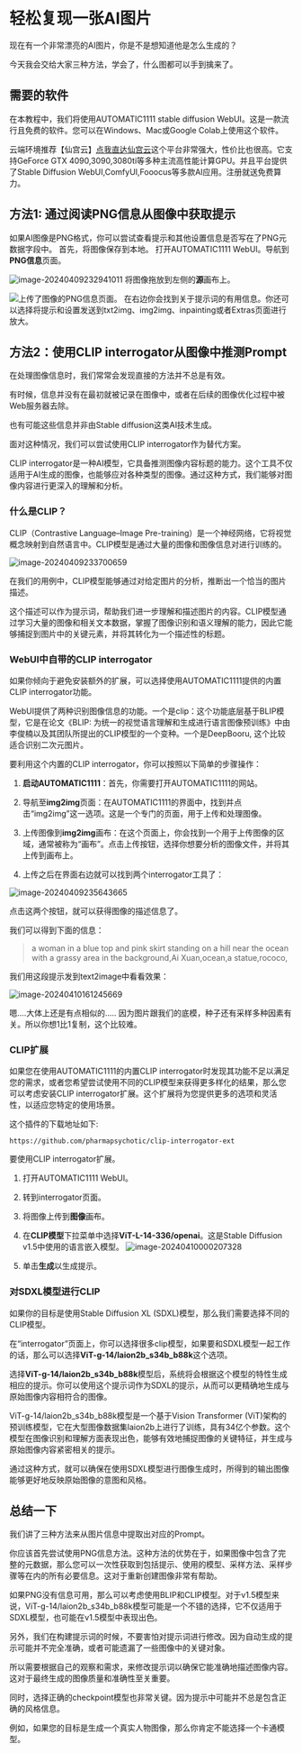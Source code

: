 # 轻松复现一张AI图片

现在有一个非常漂亮的AI图片，你是不是想知道他是怎么生成的？
    
今天我会交给大家三种方法，学会了，什么图都可以手到擒来了。

## 需要的软件
在本教程中，我们将使用AUTOMATIC1111 stable diffusion WebUI。这是一款流行且免费的软件。您可以在Windows、Mac或Google Colab上使用这个软件。

云端环境推荐【仙宫云】[点我直达仙宫云](https://www.xiangongyun.com/register/ARS7ZN)这个平台非常强大，性价比也很高。它支持GeForce GTX 4090,3090,3080ti等多种主流高性能计算GPU。并且平台提供了Stable Diffusion WebUI,ComfyUI,Fooocus等多款AI应用。注册就送免费算力。

## 方法1: 通过阅读PNG信息从图像中获取提示
如果AI图像是PNG格式，你可以尝试查看提示和其他设置信息是否写在了PNG元数据字段中。
首先，将图像保存到本地。
打开AUTOMATIC1111 WebUI。导航到**PNG信息**页面。

![image-20240409232941011](https://flydean-1301049335.cos.ap-guangzhou.myqcloud.com/img/202404092329271.png)
将图像拖放到左侧的**源**画布上。

![上传了图像的PNG信息页面。](https://flydean-1301049335.cos.ap-guangzhou.myqcloud.com/img/202404092330523.png)
在右边你会找到关于提示词的有用信息。你还可以选择将提示和设置发送到txt2img、img2img、inpainting或者Extras页面进行放大。

## 方法2：使用CLIP interrogator从图像中推测Prompt
在处理图像信息时，我们常常会发现直接的方法并不总是有效。



有时候，信息并没有在最初就被记录在图像中，或者在后续的图像优化过程中被Web服务器去除。



也有可能这些信息并非由Stable diffusion这类AI技术生成。 



面对这种情况，我们可以尝试使用CLIP interrogator作为替代方案。



CLIP interrogator是一种AI模型，它具备推测图像内容标题的能力。这个工具不仅适用于AI生成的图像，也能够应对各种类型的图像。通过这种方式，我们能够对图像内容进行更深入的理解和分析。

### 什么是CLIP？
CLIP（Contrastive Language–Image Pre-training）是一个神经网络，它将视觉概念映射到自然语言中。CLIP模型是通过大量的图像和图像信息对进行训练的。

![image-20240409233700659](https://flydean-1301049335.cos.ap-guangzhou.myqcloud.com/img/202404092337051.png)


在我们的用例中，CLIP模型能够通过对给定图片的分析，推断出一个恰当的图片描述。



这个描述可以作为提示词，帮助我们进一步理解和描述图片的内容。CLIP模型通过学习大量的图像和相关文本数据，掌握了图像识别和语义理解的能力，因此它能够捕捉到图片中的关键元素，并将其转化为一个描述性的标题。

### WebUI中自带的CLIP interrogator
如果你倾向于避免安装额外的扩展，可以选择使用AUTOMATIC1111提供的内置CLIP interrogator功能。

WebUI提供了两种识别图像信息的功能。一个是clip：这个功能底层基于BLIP模型，它是在论文《BLIP: 为统一的视觉语言理解和生成进行语言图像预训练》中由李俊楠以及其团队所提出的CLIP模型的一个变种。一个是DeepBooru, 这个比较适合识别二次元图片。



要利用这个内置的CLIP interrogator，你可以按照以下简单的步骤操作：

1. **启动AUTOMATIC1111**：首先，你需要打开AUTOMATIC1111的网站。
2. 导航至**img2img**页面：在AUTOMATIC1111的界面中，找到并点击“img2img”这一选项。这是一个专门的页面，用于上传和处理图像。
3. 上传图像到**img2img**画布：在这个页面上，你会找到一个用于上传图像的区域，通常被称为“画布”。点击上传按钮，选择你想要分析的图像文件，并将其上传到画布上。

4. 上传之后在界面右边就可以找到两个interrogator工具了：

![image-20240409235643665](https://flydean-1301049335.cos.ap-guangzhou.myqcloud.com/img/202404092356851.png)



点击这两个按钮，就可以获得图像的描述信息了。



我们可以得到下面的信息：

> a woman in a blue top and pink skirt standing on a hill near the ocean with a grassy area in the background,Ai Xuan,ocean,a statue,rococo,

我们用这段提示发到text2image中看看效果：



![image-20240410161245669](https://flydean-1301049335.cos.ap-guangzhou.myqcloud.com/img/202404101612136.png)



嗯....大体上还是有点相似的..... 因为图片跟我们的底模，种子还有采样多种因素有关。所以你想1比1复制，这个比较难。



### CLIP扩展
如果您在使用AUTOMATIC1111的内置CLIP interrogator时发现其功能不足以满足您的需求，或者您希望尝试使用不同的CLIP模型来获得更多样化的结果，那么您可以考虑安装CLIP interrogator扩展。这个扩展将为您提供更多的选项和灵活性，以适应您特定的使用场景。



这个插件的下载地址如下:

`https://github.com/pharmapsychotic/clip-interrogator-ext`



要使用CLIP interrogator扩展。

1. 打开AUTOMATIC1111 WebUI。

2. 转到interrogator页面。
3. 将图像上传到**图像**画布。
4. 在**CLIP模型**下拉菜单中选择**ViT-L-14-336/openai**。这是Stable Diffusion v1.5中使用的语言嵌入模型。
![image-20240410000207328](https://flydean-1301049335.cos.ap-guangzhou.myqcloud.com/img/202404100002844.png)
5. 单击**生成**以生成提示。
### 对SDXL模型进行CLIP
如果你的目标是使用Stable Diffusion XL (SDXL)模型，那么我们需要选择不同的CLIP模型。



在“interrogator”页面上，你可以选择很多clip模型，如果要和SDXL模型一起工作的话，那么可以选择**ViT-g-14/laion2b_s34b_b88k**这个选项。



选择**ViT-g-14/laion2b_s34b_b88k**模型后，系统将会根据这个模型的特性生成相应的提示。你可以使用这个提示词作为SDXL的提示，从而可以更精确地生成与原始图像内容相符合的图像。



ViT-g-14/laion2b_s34b_b88k模型是一个基于Vision Transformer (ViT)架构的预训练模型，它在大型图像数据集laion2b上进行了训练，具有34亿个参数。这个模型在图像识别和理解方面表现出色，能够有效地捕捉图像的关键特征，并生成与原始图像内容紧密相关的提示。



通过这种方式，就可以确保在使用SDXL模型进行图像生成时，所得到的输出图像能够更好地反映原始图像的意图和风格。

## 总结一下
我们讲了三种方法来从图片信息中提取出对应的Prompt。



你应该首先尝试使用PNG信息方法。这种方法的优势在于，如果图像中包含了完整的元数据，那么您可以一次性获取到包括提示、使用的模型、采样方法、采样步骤等在内的所有必要信息。这对于重新创建图像非常有帮助。



如果PNG没有信息可用，那么可以考虑使用BLIP和CLIP模型。对于v1.5模型来说，ViT-g-14/laion2b_s34b_b88k模型可能是一个不错的选择，它不仅适用于SDXL模型，也可能在v1.5模型中表现出色。



另外，我们在构建提示词的时候，不要害怕对提示词进行修改。因为自动生成的提示可能并不完全准确，或者可能遗漏了一些图像中的关键对象。



所以需要根据自己的观察和需求，来修改提示词以确保它能准确地描述图像内容。这对于最终生成的图像质量和准确性至关重要。



同时，选择正确的checkpoint模型也非常关键。因为提示中可能并不总是包含正确的风格信息。



例如，如果您的目标是生成一个真实人物图像，那么你肯定不能选择一个卡通模型。
